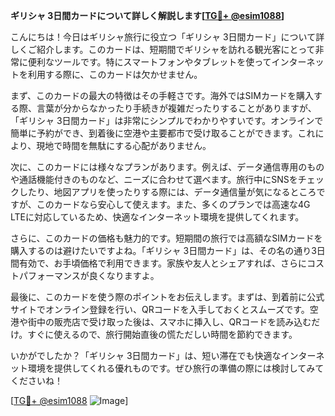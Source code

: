 **ギリシャ 3日間カードについて詳しく解説します[[TG💪+ @esim1088](https://t.me/s/esim1088)]**

こんにちは！今日はギリシャ旅行に役立つ「ギリシャ 3日間カード」について詳しくご紹介します。このカードは、短期間でギリシャを訪れる観光客にとって非常に便利なツールです。特にスマートフォンやタブレットを使ってインターネットを利用する際に、このカードは欠かせません。

まず、このカードの最大の特徴はその手軽さです。海外ではSIMカードを購入する際、言葉が分からなかったり手続きが複雑だったりすることがありますが、「ギリシャ 3日間カード」は非常にシンプルでわかりやすいです。オンラインで簡単に予約ができ、到着後に空港や主要都市で受け取ることができます。これにより、現地で時間を無駄にする心配がありません。

次に、このカードには様々なプランがあります。例えば、データ通信専用のものや通話機能付きのものなど、ニーズに合わせて選べます。旅行中にSNSをチェックしたり、地図アプリを使ったりする際には、データ通信量が気になるところですが、このカードなら安心して使えます。また、多くのプランでは高速な4G LTEに対応しているため、快適なインターネット環境を提供してくれます。

さらに、このカードの価格も魅力的です。短期間の旅行では高額なSIMカードを購入するのは避けたいですよね。「ギリシャ 3日間カード」は、その名の通り3日間有効で、お手頃価格で利用できます。家族や友人とシェアすれば、さらにコストパフォーマンスが良くなりますよ。

最後に、このカードを使う際のポイントをお伝えします。まずは、到着前に公式サイトでオンライン登録を行い、QRコードを入手しておくとスムーズです。空港や街中の販売店で受け取った後は、スマホに挿入し、QRコードを読み込むだけ。すぐに使えるので、旅行開始直後の慌ただしい時間を節約できます。

いかがでしたか？「ギリシャ 3日間カード」は、短い滞在でも快適なインターネット環境を提供してくれる優れものです。ぜひ旅行の準備の際には検討してみてくださいね！

[[TG💪+ @esim1088](https://t.me/s/esim1088) ![Image](https://i.postimg.cc/Y0z9fWf4/image.png)]